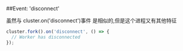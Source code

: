 ##Event: 'disconnect'

虽然与 cluster.on('disconnect')事件 是相似的,但是这个进程又有其他特征

```js
cluster.fork().on('disconnect', () => {
  // Worker has disconnected
});
```

